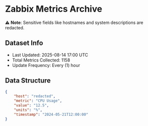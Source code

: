 # Zabbix Metrics Archive

⚠️ **Note**: Sensitive fields like hostnames and system descriptions are redacted.

## Dataset Info
- Last Updated: 2025-08-14 17:00 UTC
- Total Metrics Collected: 1158
- Update Frequency: Every (1) hour

## Data Structure
```json
{
    "host": "redacted",
    "metric": "CPU Usage",
    "value": "12.5",
    "units": "%",
    "timestamp": "2024-05-21T12:00:00"
}
```
